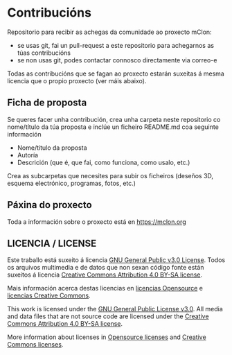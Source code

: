 # Contribucións 
Repositorio para recibir as achegas da comunidade ao proxecto mClon:

  * se usas git, fai un pull-request a este repositorio para achegarnos as túas contribucións
  * se non usas git, podes contactar connosco directamente via correo-e

Todas as contribucións que se fagan ao proxecto estarán suxeitas á mesma licencia que o propio proxecto (ver máis abaixo).

## Ficha de proposta
Se queres facer unha contribución, crea unha carpeta neste repositorio co nome/título da túa proposta e inclúe un ficheiro README.md coa seguinte información

  * Nome/título da proposta
  * Autoría
  * Descrición (que é, que fai, como funciona, como usalo, etc.)

Crea as subcarpetas que necesites para subir os ficheiros (deseños 3D, esquema electrónico, programas, fotos, etc.)

## Páxina do proxecto

Toda a información sobre o proxecto está en https://mclon.org

## LICENCIA / LICENSE

Este traballo está suxeito á licencia [GNU General Public v3.0 License](LICENSE-GPLV30). Todos os arquivos multimedia e de datos que non sexan código fonte están suxeitos á licencia [Creative Commons Attribution 4.0 BY-SA license](LICENSE-CCBYSA40).

Mais información acerca destas licencias en [licencias Opensource](https://opensource.org/licenses/) e [licencias Creative Commons](https://creativecommons.org/licenses/).

This work is licensed under the [GNU General Public License v3.0](LICENSE-GPLV30). All media and data files that are not source code are licensed under the [Creative Commons Attribution 4.0 BY-SA license](LICENSE-CCBYSA40).

More information about licenses in [Opensource licenses](https://opensource.org/licenses/) and [Creative Commons licenses](https://creativecommons.org/licenses/).

